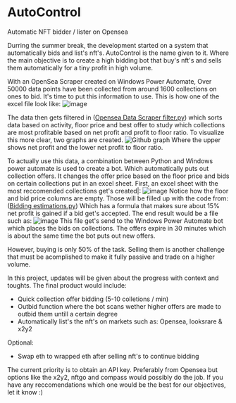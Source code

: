 # AutoControl
Automatic NFT bidder / lister on Opensea

Durring the summer break, the development started on a system that automatically bids and list's nft's. AutoControl is the name given to it.
Where the main objective is to create a high bidding bot that buy's nft's and sells them automatically for a tiny profit in high volume.

With an OpenSea Scraper created on Windows Power Automate, Over 50000 data points have been collected from around 1600 collections on ones to bid. It's time to put this information to use. This is how one of the excel file look like: 
![image](https://user-images.githubusercontent.com/115187612/197599197-74fb091a-76f6-45ea-92f3-1be5d866f451.png)

The data then gets filtered in ([Opensea Data Scraper filter.py](https://github.com/Immersified/AutoControl/blob/main/Opensea%20Scraper%20Data%20Filter.py)) which sorts data based on activity, floor price and best offer to study which collections are most profitable based on net profit and profit to floor ratio. To visualize this more clear, two graphs are created. ![Github graph](https://user-images.githubusercontent.com/115187612/197601865-96ac8888-d147-4f98-8d4b-a1d73ab998a1.png)
Where the upper shows net profit and the lower net profit to floor ratio.

To actually use this data, a combination between Python and Windows power automate is used to create a bot. Which automatically puts out collection offers. 
It changes the offer price based on the floor price and bids on certain collections put in an excel sheet.
First, an excel sheet with the most reccomended collections get's created|: ![image](https://user-images.githubusercontent.com/115187612/197603927-48edea0b-7f75-4a2c-a6e9-3f8dff0ee253.png) Notice how the floor and bid price columns are empty. Those will be filled up with the code from: ([Bidding estimations.py](https://github.com/Immersified/AutoControl/blob/main/Bidding%20estimations.py)) Which has a formula that makes sure about 15% net profit is gained if a bid get's accepted. The end result would be a file such as: ![image](https://user-images.githubusercontent.com/115187612/197606901-a6b5d79e-2ef6-41c2-83af-b9f058a12f68.png)
This file get's send to the Windows Power Automate bot which places the bids on collections. The offers expire in 30 minutes which is about the same time the bot puts out new offers.

However, buying is only 50% of the task. Selling them is another challenge that must be acomplished to make it fully passive and trade on a higher volume.

In this project, updates will be given about the progress with context and toughts. The final product would include:

- Quick collection offer bidding (5-10 colletions / min)
- Outbid function where the bot scans wether higher offers are made to outbid them untill a certain degree
- Automatically list's the nft's on markets such as: Opensea, looksrare & x2y2

Optional:
- Swap eth to wrapped eth after selling nft's to continue bidding

The current priority is to obtain an API key. Preferably from Opensea but options like the x2y2, nftgo and compass would possibly do the job.
If you have any reccomendations which one would be the best for our objectives, let it know :)

